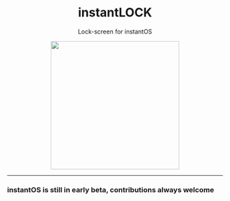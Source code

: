 <div align="center">
    <h1>instantLOCK</h1>
    <p>Lock-screen for instantOS</p>
    <img width="300" height="300" src="https://raw.githubusercontent.com/instantOS/instantLOGO/master/png/lock.png">
</div>

--------
### instantOS is still in early beta, contributions always welcome
